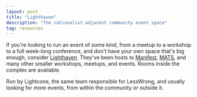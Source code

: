 ```yaml
---
layout: post
title: "Lighthaven"
description: "The rationalist-adjacent community event space"
tag: resources
---
```


If you're looking to run an event of some kind, from a meetup to a workshop to a full week-long
conference, and don't have your own space that's big enough, consider [Lighthaven](https://www.lighthaven.space/).
They've been hosts to [Manifest](https://www.manifest.is/), [MATS](https://www.matsprogram.org/),
and many other smaller workshops, meetups, and events. Rooms inside the complex are available.

Run by Lightcone, the same team responsible for LessWrong, and usually looking for more events, from
within the community or outside it.
